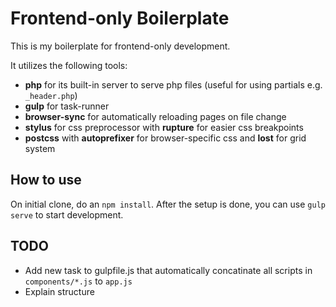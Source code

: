 # Frontend-only Boilerplate

This is my boilerplate for frontend-only development.

It utilizes the following tools:

- **php** for its built-in server to serve php files (useful for using partials e.g. `_header.php`)
- **gulp** for task-runner
- **browser-sync** for automatically reloading pages on file change
- **stylus** for css preprocessor with **rupture** for easier css breakpoints
- **postcss** with **autoprefixer** for browser-specific css and **lost** for grid system

## How to use

On initial clone, do an `npm install`. After the setup is done, you can use `gulp serve` to start development.

## TODO

- Add new task to gulpfile.js that automatically concatinate all scripts in `components/*.js` to `app.js`
- Explain structure
